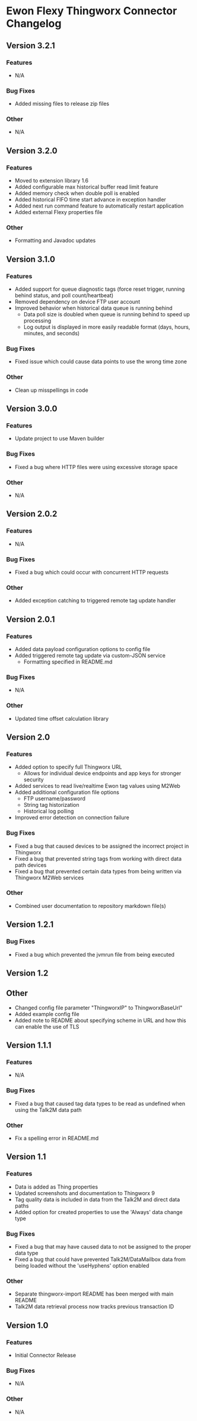 # Ewon Flexy Thingworx Connector Changelog

## Version 3.2.1
### Features
- N/A
### Bug Fixes
- Added missing files to release zip files
### Other
- N/A

## Version 3.2.0
### Features
- Moved to extension library 1.6
- Added configurable max historical buffer read limit feature
- Added memory check when double poll is enabled
- Added historical FIFO time start advance in exception handler
- Added next run command feature to automatically restart application
- Added external Flexy properties file
### Other
- Formatting and Javadoc updates

## Version 3.1.0
### Features
- Added support for queue diagnostic tags (force reset trigger, running behind status, and poll count/heartbeat)
- Removed dependency on device FTP user account
- Improved behavior when historical data queue is running behind
  - Data poll size is doubled when queue is running behind to speed up processing
  - Log output is displayed in more easily readable format (days, hours, minutes, and seconds)
### Bug Fixes
- Fixed issue which could cause data points to use the wrong time zone
### Other
- Clean up misspellings in code

## Version 3.0.0
### Features
- Update project to use Maven builder
### Bug Fixes
- Fixed a bug where HTTP files were using excessive storage space
### Other
- N/A

## Version 2.0.2
### Features
- N/A
### Bug Fixes
- Fixed a bug which could occur with concurrent HTTP requests
### Other
- Added exception catching to triggered remote tag update handler

## Version 2.0.1
### Features
- Added data payload configuration options to config file
- Added triggered remote tag update via custom-JSON service
  - Formatting specified in README.md
### Bug Fixes
- N/A
### Other
- Updated time offset calculation library

## Version 2.0
### Features
- Added option to specify full Thingworx URL
  - Allows for individual device endpoints and app keys for stronger security
- Added services to read live/realtime Ewon tag values using M2Web
- Added additional configuration file options
  - FTP username/password
  - String tag historization
  - Historical log polling
- Improved error detection on connection failure
### Bug Fixes
- Fixed a bug that caused devices to be assigned the incorrect project in Thingworx
- Fixed a bug that prevented string tags from working with direct data path devices
- Fixed a bug that prevented certain data types from being written via Thingworx M2Web services
### Other
- Combined user documentation to repository markdown file(s)

## Version 1.2.1
### Bug Fixes
- Fixed a bug which prevented the jvmrun file from being executed

## Version 1.2
## Other
- Changed config file parameter "ThingworxIP" to ThingworxBaseUrl"
- Added example config file
- Added note to README about specifying scheme in URL and how this can enable the use of TLS

## Version 1.1.1
### Features
- N/A
### Bug Fixes
- Fixed a bug that caused tag data types to be read as undefined when using the Talk2M data path
### Other
- Fix a spelling error in README.md

## Version 1.1
### Features
- Data is added as Thing properties
- Updated screenshots and documentation to Thingworx 9
- Tag quality data is included in data from the Talk2M and direct data paths
- Added option for created properties to use the 'Always' data change type
### Bug Fixes
- Fixed a bug that may have caused data to not be assigned to the proper data type
- Fixed a bug that could have prevented Talk2M/DataMailbox data from being loaded without the 'useHyphens' option enabled
### Other
- Separate thingworx-import README has been merged with main README
- Talk2M data retrieval process now tracks previous transaction ID

## Version 1.0
### Features
- Initial Connector Release
### Bug Fixes
- N/A
### Other
- N/A